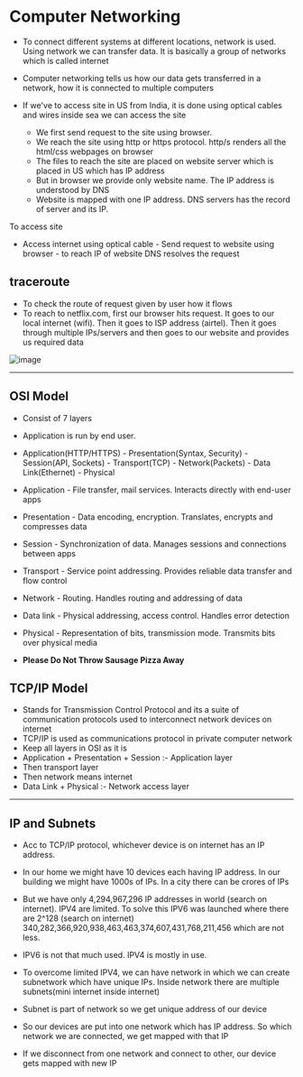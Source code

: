 # Computer Networking

- To connect different systems at different locations, network is used. Using network we can transfer data. It is basically a group of networks which is called internet
- Computer networking tells us how our data gets transferred in a network, how it is connected to multiple computers

- If we've to access site in US from India, it is done using optical cables and wires inside sea we can access the site
  - We first send request to the site using browser.
  - We reach the site using http or https protocol. http/s renders all the html/css webpages on browser
  - The files to reach the site are placed on website server which is placed in US which has IP address
  - But in browser we provide only website name. The IP address is understood by DNS
  - Website is mapped with one IP address. DNS servers has the record of server and its IP.

To access site 
- Access internet using optical cable - Send request to website using browser - to reach IP of website DNS resolves the request


traceroute
-
- To check the route of request given by user how it flows
- To reach to netflix.com, first our browser hits request. It goes to our local internet (wifi). Then it goes to ISP address (airtel). Then it goes through multiple IPs/servers and then goes to our website and provides us required data

![image](https://github.com/user-attachments/assets/e65c2e1a-c42c-4344-81b0-bc79c70692f4)

---------------------------------------------------------------------------------------------------

OSI Model
-
- Consist of 7 layers
- Application is run by end user.
- Application(HTTP/HTTPS) - Presentation(Syntax, Security) - Session(API, Sockets) - Transport(TCP) - Network(Packets) - Data Link(Ethernet) - Physical

- Application - File transfer, mail services. Interacts directly with end-user apps
- Presentation - Data encoding, encryption. Translates, encrypts and compresses data
- Session - Synchronization of data. Manages sessions and connections between apps
- Transport - Service point addressing. Provides reliable data transfer and flow control
- Network - Routing. Handles routing and addressing of data
- Data link - Physical addressing, access control. Handles error detection
- Physical - Representation of bits, transmission mode. Transmits bits over physical media

- **Please Do Not Throw Sausage Pizza Away**

TCP/IP Model
-
- Stands for Transmission Control Protocol and its a suite of communication protocols used to interconnect network devices on internet
- TCP/IP is used as communications protocol in private computer network
- Keep all layers in OSI as it is
- Application + Presentation + Session :- Application layer
- Then transport layer
- Then network means internet
- Data Link + Physical :- Network access layer


---------------------------------------------------------------------------------------------------

IP and Subnets
-
-  Acc to TCP/IP protocol, whichever device is on internet has an IP address.
-  In our home we might have 10 devices each having IP address. In our building we might have 1000s of IPs. In a city there can be crores of IPs
-  But we have only 4,294,967,296 IP addresses in world (search on internet). IPV4 are limited. To solve this IPV6 was launched where there are 2^128 (search on internet) 340,282,366,920,938,463,463,374,607,431,768,211,456 which are not less.
- IPV6 is not that much used. IPV4 is mostly in use.
- To overcome limited IPV4, we can have network in which we can create subnetwork which have unique IPs. Inside network there are multiple subnets(mini internet inside internet)
- Subnet is part of network so we get unique address of our device

- So our devices are put into one network which has IP address. So which network we are connected, we get mapped with that IP
- If we disconnect from one network and connect to other, our device gets mapped with new IP
